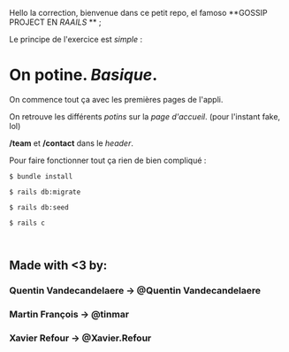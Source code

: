 Hello la correction, bienvenue dans ce petit repo, el famoso **GOSSIP PROJECT EN *RAAILS* ** ;

Le principe de l'exercice est *simple* : 

# On potine. *Basique*.

On commence tout ça avec les premières pages de l'appli.

On retrouve les différents _potins_ sur la *page d'accueil*. (pour l'instant fake, lol)

__/team__ et __/contact__ dans le *header*.

Pour faire fonctionner tout ça rien de bien compliqué : 
~~~~~~~~~~~~~~~~~~~~
$ bundle install

$ rails db:migrate

$ rails db:seed

$ rails c



~~~~~~~~~~~~~~~~~~~~

## Made with <3 by:

### Quentin Vandecandelaere -> @Quentin Vandecandelaere

### Martin François -> @tinmar

### Xavier Refour -> @Xavier.Refour
